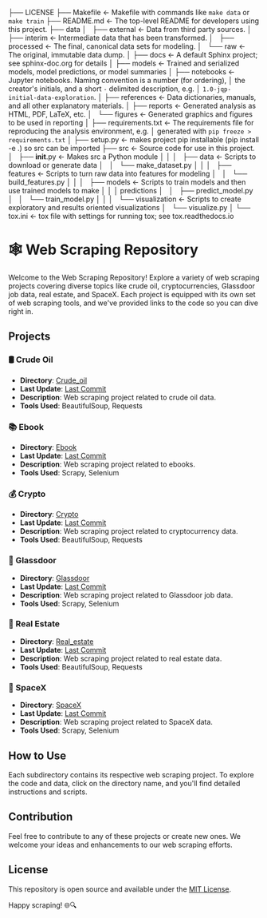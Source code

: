 ├── LICENSE
├── Makefile           <- Makefile with commands like `make data` or `make train`
├── README.md          <- The top-level README for developers using this project.
├── data
│   ├── external       <- Data from third party sources.
│   ├── interim        <- Intermediate data that has been transformed.
│   ├── processed      <- The final, canonical data sets for modeling.
│   └── raw            <- The original, immutable data dump.
│
├── docs               <- A default Sphinx project; see sphinx-doc.org for details
│
├── models             <- Trained and serialized models, model predictions, or model summaries
│
├── notebooks          <- Jupyter notebooks. Naming convention is a number (for ordering),
│                         the creator's initials, and a short `-` delimited description, e.g.
│                         `1.0-jqp-initial-data-exploration`.
│
├── references         <- Data dictionaries, manuals, and all other explanatory materials.
│
├── reports            <- Generated analysis as HTML, PDF, LaTeX, etc.
│   └── figures        <- Generated graphics and figures to be used in reporting
│
├── requirements.txt   <- The requirements file for reproducing the analysis environment, e.g.
│                         generated with `pip freeze > requirements.txt`
│
├── setup.py           <- makes project pip installable (pip install -e .) so src can be imported
├── src                <- Source code for use in this project.
│   ├── __init__.py    <- Makes src a Python module
│   │
│   ├── data           <- Scripts to download or generate data
│   │   └── make_dataset.py
│   │
│   ├── features       <- Scripts to turn raw data into features for modeling
│   │   └── build_features.py
│   │
│   ├── models         <- Scripts to train models and then use trained models to make
│   │   │                 predictions
│   │   ├── predict_model.py
│   │   └── train_model.py
│   │
│   └── visualization  <- Scripts to create exploratory and results oriented visualizations
│       └── visualize.py
│
└── tox.ini            <- tox file with settings for running tox; see tox.readthedocs.io

# 🕸️ Web Scraping Repository

Welcome to the Web Scraping Repository! Explore a variety of web scraping projects covering diverse topics like crude oil, cryptocurrencies, Glassdoor job data, real estate, and SpaceX. Each project is equipped with its own set of web scraping tools, and we've provided links to the code so you can dive right in.

## Projects

### 🛢️ Crude Oil

- __Directory__: [Crude_oil](./Crude_oil/Crude_oil/spiders/Oil_data.py)
- __Last Update__: [Last Commit](./Crude_Oil)
- __Description__: Web scraping project related to crude oil data.
- __Tools Used__: BeautifulSoup, Requests

### 📚 Ebook

- __Directory__: [Ebook](./Ebook)
- __Last Update__: [Last Commit](./Ebook)
- __Description__: Web scraping project related to ebooks.
- __Tools Used__: Scrapy, Selenium

### 💰 Crypto

- __Directory__: [Crypto](./crypto/crypto/spiders)
- __Last Update__: [Last Commit](./crypto)
- __Description__: Web scraping project related to cryptocurrency data.
- __Tools Used__: BeautifulSoup, Requests

### 🏢 Glassdoor

- __Directory__: [Glassdoor](./glassdoor)
- __Last Update__: [Last Commit](./glassdoor)
- __Description__: Web scraping project related to Glassdoor job data.
- __Tools Used__: Scrapy, Selenium

### 🏡 Real Estate

- __Directory__: [Real_estate](./real_estate)
- __Last Update__: [Last Commit](./real_estate)
- __Description__: Web scraping project related to real estate data.
- __Tools Used__: BeautifulSoup, Requests

### 🚀 SpaceX

- __Directory__: [SpaceX](./spacex)
- __Last Update__: [Last Commit](./spacex)
- __Description__: Web scraping project related to SpaceX data.
- __Tools Used__: Scrapy, Selenium

## How to Use

Each subdirectory contains its respective web scraping project. To explore the code and data, click on the directory name, and you'll find detailed instructions and scripts.

## Contribution

Feel free to contribute to any of these projects or create new ones. We welcome your ideas and enhancements to our web scraping efforts.

## License

This repository is open source and available under the [MIT License](./LICENSE).

Happy scraping! 🌐🔍
